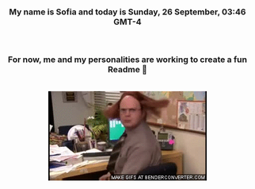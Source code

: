 


<div align="center">
<h3 >My name is Sofia and today is Sunday, 26 September, 03:46 GMT-4</h3><br>
<h3 >For now, me and my personalities are working to create a fun Readme 👋
</h3><br>
<img src='img/dwight.gif' alt='working...'/>
</div>

